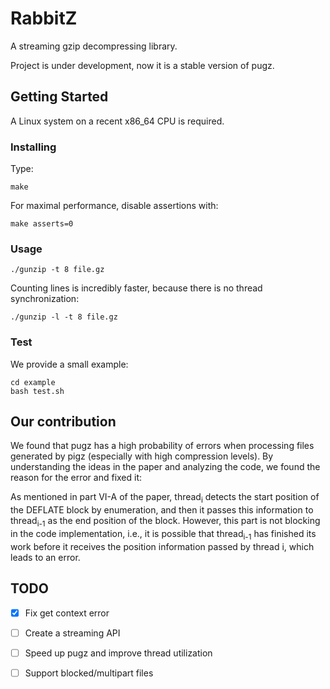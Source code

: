 # RabbitZ

A streaming gzip decompressing library.

Project is under development, now it is a stable version of pugz.

## Getting Started

A Linux system on a recent x86_64 CPU is required.

### Installing

Type:

```
make
```

For maximal performance, disable assertions with:
```
make asserts=0
```

### Usage

```
./gunzip -t 8 file.gz
```

Counting lines is incredibly faster, because there is no thread synchronization:
```
./gunzip -l -t 8 file.gz
```

### Test

We provide a small example:

```
cd example
bash test.sh
```
## Our contribution

We found that pugz has a high probability of errors when processing files generated by pigz (especially with high compression levels). By understanding the ideas in the paper and analyzing the code, we found the reason for the error and fixed it:

As mentioned in part VI-A of the paper, thread<sub>i</sub> detects the start position of the DEFLATE block by enumeration, and then it passes this information to thread<sub>i-1</sub> as the end position of the block. However, this part is not blocking in the code implementation, i.e., it is possible that thread<sub>i-1</sub> has finished its work before it receives the position information passed by thread i, which leads to an error.

## TODO

- [x] Fix get context error
- [ ] Create a streaming API
- [ ] Speed up pugz and improve thread utilization
- [ ] Support blocked/multipart files

